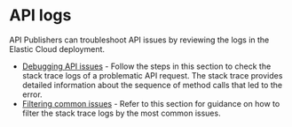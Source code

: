 # API logs

API Publishers can troubleshoot API issues by reviewing the logs in the Elastic Cloud deployment.

- [Debugging API issues](/docs/logs/debugging-API-issues.md.md) - Follow the steps in this section to check the stack trace logs of a problematic API request. The stack trace provides detailed information about the sequence of method calls that led to the error. 
- [Filtering common issues](/docs/logs/filtering-common-issues.md) - Refer to this section for guidance on how to filter the stack trace logs by the most common issues.

